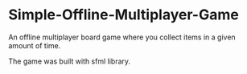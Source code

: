 # Simple-Offline-Multiplayer-Game
An offline multiplayer board game where you collect items in a given amount of time.

The game was built with sfml library.
